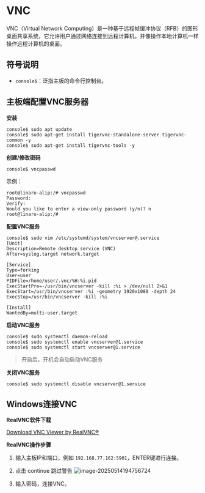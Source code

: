 # VNC

VNC（Virtual Network Computing）是一种基于远程帧缓冲协议（RFB）的图形桌面共享系统，它允许用户通过网络连接到远程计算机，并像操作本地计算机一样操作远程计算机的桌面。



## 符号说明

* `console$`：泛指主板的命令行控制台。



## 主板端配置VNC服务器

**安装**

```
console$ sudo apt update
console$ sudo apt-get install tigervnc-standalone-server tigervnc-common -y
console$ sudo apt-get install tigervnc-tools -y
```



**创建/修改密码**

```
console$ vncpasswd
```

示例：

```
root@linaro-alip:/# vncpasswd  
Password:
Verify:
Would you like to enter a view-only password (y/n)? n
root@linaro-alip:/# 
```



**配置VNC服务**

```
console$ sudo vim /etc/systemd/system/vncserver@.service
[Unit]  
Description=Remote desktop service (VNC)  
After=syslog.target network.target  

[Service]  
Type=forking  
User=user  
PIDFile=/home/user/.vnc/%H:%i.pid  
ExecStartPre=-/usr/bin/vncserver -kill :%i > /dev/null 2>&1  
ExecStart=/usr/bin/vncserver :%i -geometry 1920x1080 -depth 24  
ExecStop=/usr/bin/vncserver -kill :%i  

[Install]  
WantedBy=multi-user.target
```



**启动VNC服务**

```
console$ sudo systemctl daemon-reload  
console$ sudo systemctl enable vncserver@1.service  
console$ sudo systemctl start vncserver@1.service  
```

> 开启后，开机会自动启动VNC服务



**关闭VNC服务**

```
console$ sudo systemctl disable vncserver@1.service  
```



## Windows连接VNC

**RealVNC软件下载**

[Download VNC Viewer by RealVNC®](https://www.realvnc.com/en/connect/download/viewer/?lai_vid=EW3mEzvVmIeJO&lai_sr=10-14&lai_sl=l)



**RealVNC操作步骤**

1. 输入主板IP和端口，例如 `192.168.77.162:5901`，ENTER键进行连接。
2. 点击 continue 跳过警告
 ![image-20250514194756724](C:\Users\16708\AppData\Roaming\Typora\typora-user-images\image-20250514194756724.png)

3. 输入密码，连接VNC。


